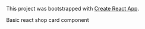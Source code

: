 This project was bootstrapped with [Create React App](https://github.com/facebook/create-react-app).

Basic react shop card component